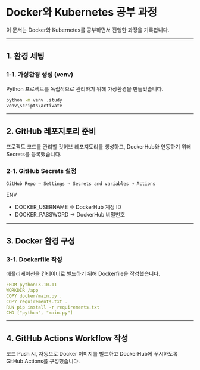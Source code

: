 # Docker와 Kubernetes 공부 과정

이 문서는 Docker와 Kubernetes를 공부하면서 진행한 과정을 기록합니다.

---

## 1. 환경 세팅

### 1-1. 가상환경 생성 (venv)

Python 프로젝트를 독립적으로 관리하기 위해 가상환경을 만들었습니다.

```bash
python -m venv .study
venv\Scripts\activate
```

---

## 2. GitHub 레포지토리 준비

프로젝트 코드를 관리할 깃허브 레포지토리를 생성하고, DockerHub와 연동하기 위해 Secrets를 등록했습니다.

### 2-1. GitHub Secrets 설정

```
GitHub Repo → Settings → Secrets and variables → Actions
```

ENV

- DOCKER_USERNAME → DockerHub 계정 ID
- DOCKER_PASSWORD → DockerHub 비밀번호

---

## 3. Docker 환경 구성

### 3-1. Dockerfile 작성

애플리케이션을 컨테이너로 빌드하기 위해 Dockerfile을 작성했습니다.

```yml
FROM python:3.10.11
WORKDIR /app
COPY docker/main.py .
COPY requirements.txt .
RUN pip install -r requirements.txt
CMD ["python", "main.py"]
```

---

## 4. GitHub Actions Workflow 작성

코드 Push 시, 자동으로 Docker 이미지를 빌드하고 DockerHub에 푸시하도록 GitHub Actions를 구성했습니다.
